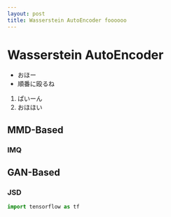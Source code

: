 ```yaml
---
layout: post
title: Wasserstein AutoEncoder foooooo
---
```

# Wasserstein AutoEncoder
* おほー
* 順番に殴るね
1. ぱいーん
2. おほほい

## MMD-Based
### IMQ
## GAN-Based
### JSD
```python 
import tensorflow as tf
```
